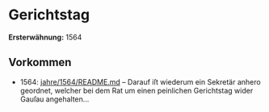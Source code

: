 # Gerichtstag

**Ersterwähnung:** 1564

## Vorkommen
- 1564: [jahre/1564/README.md](../jahre/1564/README.md) – Darauf
iſt wiederum ein Sekretär anhero geordnet, welcher bei
dem Rat um einen peinlichen Gerichtstag wider Gauſau
angehalten...
